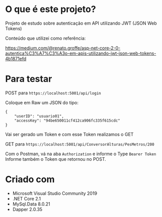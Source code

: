 # O que é este projeto?

Projeto de estudo sobre autenticação em API utilizando JWT (JSON Web Tokens)

Conteúdo que utilizei como referência:

https://medium.com/@renato.groffe/asp-net-core-2-0-autentica%C3%A7%C3%A3o-em-apis-utilizando-jwt-json-web-tokens-4b1871efd

# Para testar

POST para `https://localhost:5001/api/login`

Coloque em Raw um JSON do tipo:

```
{
    "userID": "usuario01",
    "accessKey": "94be650011cf412ca906fc335f615cdc"
}
```

Vai ser gerado um Token e com esse Token realizamos o GET

GET para `https://localhost:5001/api/ConversorAlturas/PesMetros/200`

Com o Postman, vá na aba `Authorization` e informe o Type `Bearer Token`
Informe também o Token que retornou no POST.

# Criado com

* Microsoft Visual Studio Community 2019
* .NET Core 2.1
* MySql.Data 8.0.21
* Dapper 2.0.35

